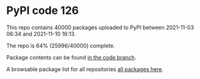 # PyPI code 126

This repo contains 40000 packages uploaded to PyPI between 
2021-11-03 06:34 and 2021-11-10 16:13.

The repo is 64% (25996/40000) complete.

Package contents can be found [in the code branch](https://github.com/pypi-data/pypi-mirror-126/tree/code/packages).

A browsable package list for all repositories [all packages here](https://pypi-data.github.io/website/repositories/pypi-mirror-126).


